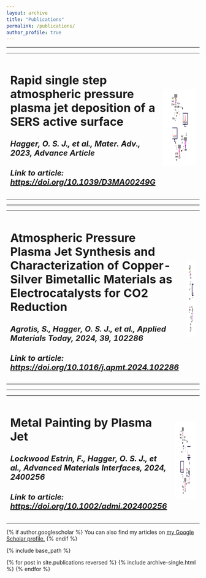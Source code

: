 ```yaml
---
layout: archive
title: "Publications"
permalink: /publications/
author_profile: true
---
```

<hr>

<table style="background-color: transparent; border-collapse: collapse; border: none; width: 100%;border-spacing: 0 100px;">
  <tr style="padding: 50px 0;">
  <td style="width: 75%; border: none;padding-top: 10px;font-size: 20px;">
  
  <h2><b>Rapid single step atmospheric pressure plasma jet deposition of a SERS active surface</b></h2>
  <p style ="line-height:150%"><h4><i>Hagger, O. S. J., et al., Mater. Adv., 2023, Advance Article</i></h4>
  <h4><i>Link to article: <a href= "https://doi.org/10.1039/D3MA00249G">https://doi.org/10.1039/D3MA00249G</a></i></h4></p>
  
  
  </td>
  <td style="border: none; font-size: 20px;padding-left: 10px;padding-top: 10px;"><a href="/images/Paper_graphical_abstract2.png" target="_blank" width="300" height="200">
      <img src="/images/Paper_graphical_abstract2.png" id="myImg2" alt="Graphical Abstract" width="300" height="200" style="float:right; vertical-align: middle;"/>
    </a></td>
  </tr>


</table>
<hr>

<table style="background-color: transparent; border-collapse: collapse; border: none; width: 100%;border-spacing: 0 100px;">
  <tr style="padding: 50px 0;">
  <td style="width: 75%; border: none;padding-top: 10px;font-size: 20px;">
  
  <h2><b>Atmospheric Pressure Plasma Jet Synthesis and Characterization of Copper-Silver Bimetallic Materials as Electrocatalysts for CO2 Reduction</b></h2>
  <p style ="line-height:150%"><h4><i>Agrotis, S., Hagger, O. S. J., et al., Applied Materials Today, 2024, 39, 102286</i></h4>
  <h4><i>Link to article: <a href= "https://doi.org/10.1016/j.apmt.2024.102286">https://doi.org/10.1016/j.apmt.2024.102286</a></i></h4></p>
  
  
  </td>
  <td style="border: none; font-size: 20px;padding-left: 10px;padding-top: 10px;"><a href="/images/Paper_graphical_abstract2.png" target="_blank" width="300" height="200">
      <img src="/images/Paper_graphical_abstract2.png" id="myImg2" alt="Graphical Abstract" width="300" height="200" style="float:right; vertical-align: middle;"/>
    </a></td>
  </tr>


</table> 
<hr>
<table style="background-color: transparent; border-collapse: collapse; border: none; width: 100%;border-spacing: 0 100px;">
  <tr style="padding: 50px 0;">
  <td style="width: 75%; border: none;padding-top: 10px;font-size: 20px;">
  
  <h2><b>Metal Painting by Plasma Jet</b></h2>
  <p style ="line-height:150%"><h4><i>Lockwood Estrin, F., Hagger, O. S. J., et al., Advanced Materials Interfaces, 2024, 2400256</i></h4>
  <h4><i>Link to article: <a href= "https://doi.org/10.1002/admi.202400256">https://doi.org/10.1002/admi.202400256</a></i></h4></p>
  
  
  </td>
  <td style="border: none; font-size: 20px;padding-left: 10px;padding-top: 10px;"><a href="/images/Paper_graphical_abstract2.png" target="_blank" width="300" height="200">
      <img src="/images/Paper_graphical_abstract2.png" id="myImg2" alt="Graphical Abstract" width="300" height="200" style="float:right; vertical-align: middle;"/>
    </a></td>
  </tr>


</table>

{% if author.googlescholar %}
  You can also find my articles on <u><a href="https://scholar.google.com/citations?user=THn4XlwAAAAJ&hl=en&authuser=3">my Google Scholar profile</a>.</u>
{% endif %}

{% include base_path %}

{% for post in site.publications reversed %}
  {% include archive-single.html %}
{% endfor %}
